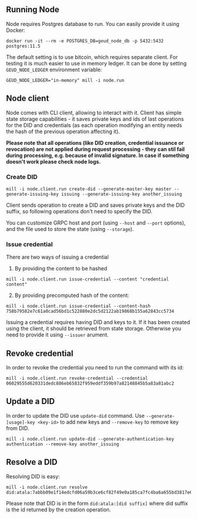 ## Running Node

Node requires Postgres database to run. You can easily provide it using Docker:
```
docker run -it --rm -e POSTGRES_DB=geud_node_db -p 5432:5432 postgres:11.5
```

The default setting is to use bitcoin, which requires separate client. For testing it is much easier to use in memory ledger. It can be done by setting `GEUD_NODE_LEDGER` environment variable:
```
GEUD_NODE_LEDGER="in-memory" mill -i node.run
```

## Node client

Node comes with CLI client, allowing to interact with it. Client has simple state storage capabilities - it saves private keys and ids of last operations for the DID and credentials (as each operation modifying an entity needs the hash of the previous operation affecting it).

**Please note that all operations (like DID creation, credential issuance or revocation) are not applied during request processing - they can stil fail during processing, e.g. because of invalid signature. In case if something doesn't work please check node logs.**

### Create DID

```
mill -i node.client.run create-did --generate-master-key master --generate-issuing-key issuing --generate-issuing-key another_issuing
```

Client sends operation to create a DID and saves private keys and the DID suffix, so following operations don't need to specify the DID.

You can customize GRPC host and port (using `--host` and `--port` options), and the file used to store the state (using `--storage`).

### Issue credential

There are two ways of issuing a credential

1. By providing the content to be hashed
```
mill -i node.client.run issue-credential --content "credential content"
```

2. By providing precomputed hash of the content:
```
mill -i node.client.run issue-credential --content-hash 758b79582e7c61a0cad56bd1c522880e2dc5d2122ab19868b155a62843cc5734
```

Issuing a credential requires having DID and keys to it. If it has been created using the client, it should be retrieved from state storage. Otherwise you need to provide it using `--issuer` arument.

## Revoke credential

In order to revoke the credential you need to run the command with its id:

```
mill -i node.client.run revoke-credential --credential 06029555d620331dedc886eb65832f959eddf359b97a82148845b5a83a81abc2
```

## Update a DID

In order to update the DID use `update-did` command. Use `--generate-[usage]-key <key-id>` to add new keys and `--remove-key` to remove key from DID.

```
mill -i node.client.run update-did --generate-authentication-key authentication --remove-key another_issuing
```

## Resolve a DID

Resolving DID is easy:

```
mill -i node.client.run resolve did:atala:7abbb09e1f14edcfd06a59b3ce6cf82f49e0a185ca7fc4ba6a655bd3817e6185
```

Please note that DID is in the form `did:atala:[did suffix]` where did suffix is the id returned by the creation operation.

